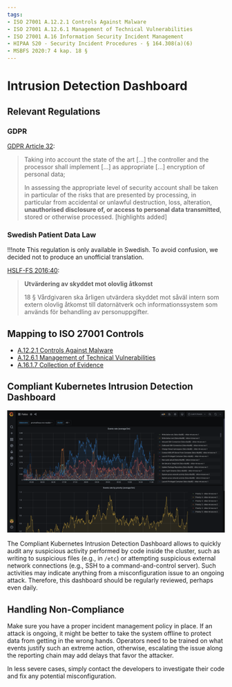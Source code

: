 ```yaml
---
tags:
- ISO 27001 A.12.2.1 Controls Against Malware
- ISO 27001 A.12.6.1 Management of Technical Vulnerabilities
- ISO 27001 A.16 Information Security Incident Management
- HIPAA S20 - Security Incident Procedures - § 164.308(a)(6)
- MSBFS 2020:7 4 kap. 18 §
---
```

# Intrusion Detection Dashboard

## Relevant Regulations

### GDPR

[GDPR Article 32](https://gdpr-info.eu/art-32-gdpr/):

> Taking into account the state of the art [...] the controller and the processor shall implement [...] as appropriate [...] encryption of personal data;
>
> In assessing the appropriate level of security account shall be taken in particular of the risks that are presented by processing, in particular from accidental or unlawful destruction, loss, alteration, **unauthorised disclosure of, or access to personal data transmitted**, stored or otherwise processed. [highlights added]

### Swedish Patient Data Law

!!!note
    This regulation is only available in Swedish. To avoid confusion, we decided not to produce an unofficial translation.

[HSLF-FS 2016:40](https://www.socialstyrelsen.se/globalassets/sharepoint-dokument/artikelkatalog/foreskrifter-och-allmanna-rad/2016-4-44.pdf):

> **Utvärdering av skyddet mot olovlig åtkomst**
>
> 18 § Vårdgivaren ska årligen utvärdera skyddet mot såväl intern som extern olovlig åtkomst till datornätverk och informationssystem som används för behandling av personuppgifter.

## Mapping to ISO 27001 Controls

* [A.12.2.1 Controls Against Malware](https://www.isms.online/iso-27001/annex-a-12-operations-security/)
* [A.12.6.1 Management of Technical Vulnerabilities](https://www.isms.online/iso-27001/annex-a-12-operations-security/)
* [A.16.1.7 Collection of Evidence](https://www.isms.online/iso-27001/annex-a-16-information-security-incident-management/)

## Compliant Kubernetes Intrusion Detection Dashboard

![Intrusion Detection Dashboard](img/intrusion-detection.png)

The Compliant Kubernetes Intrusion Detection Dashboard allows to quickly audit any suspicious activity performed by code inside the cluster, such as writing to suspicious files (e.g., in `/etc`) or attempting suspicious external network connections (e.g., SSH to a command-and-control server). Such activities may indicate anything from a misconfiguration issue to an ongoing attack. Therefore, this dashboard should be regularly reviewed, perhaps even daily.

## Handling Non-Compliance

Make sure you have a proper incident management policy in place. If an attack is ongoing, it might be better to take the system offline to protect data from getting in the wrong hands. Operators need to be trained on what events justify such an extreme action, otherwise, escalating the issue along the reporting chain may add delays that favor the attacker.

In less severe cases, simply contact the developers to investigate their code and fix any potential misconfiguration.

